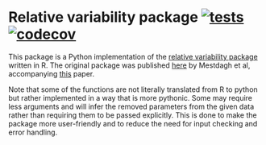 # Relative variability package [![tests](https://github.com/thebaconfate/relativevariability/actions/workflows/tests.yml/badge.svg)](https://github.com/thebaconfate/relativevariability/actions/workflows/tests.yml) [![codecov](https://codecov.io/gh/thebaconfate/relativevariability/graph/badge.svg?token=FCXBJ2ABKQ)](https://codecov.io/gh/thebaconfate/relativevariability)

This package is a Python implementation of the [relative variability package](https://github.com/seanchrismurphy/relativeVariability) written in R. The original package was published [here](https://ppw.kuleuven.be/okp/software/relative_variability/) by Mestdagh et al, accompanying [this](https://ppw.kuleuven.be/okp/software/relative_variability/) paper.

Note that some of the functions are not literally translated from R to python but rather implemented in a way that is more pythonic. Some may require less arguments and will infer the removed parameters from the given data rather than requiring them to be passed explicitly. This is done to make the package more user-friendly and to reduce the need for input checking and error handling.
